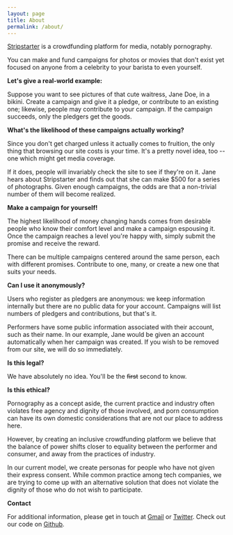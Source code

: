 ```yaml
---
layout: page
title: About
permalink: /about/
---
```


[Stripstarter](http://stripstarter.us) is a crowdfunding platform for media, notably pornography.

You can make and fund campaigns for photos or movies that don't exist yet focused on anyone from a celebrity to your barista to even yourself.

**Let's give a real-world example:**

Suppose you want to see pictures of that cute waitress, Jane Doe, in a bikini.  Create a campaign and give it a pledge, or contribute to an existing one; likewise, people may contribute to your campaign.  If the campaign succeeds, only the pledgers get the goods.

**What's the likelihood of these campaigns actually working?**

Since you don't get charged unless it actually comes to fruition, the only thing that browsing our site costs is your time.  It's a pretty novel idea, too -- one which might get media coverage.

If it does, people will invariably check the site to see if they're on it.  Jane hears about Stripstarter and finds out that she can make $500 for a series of photographs.  Given enough campaigns, the odds are that a non-trivial number of them will become realized.

**Make a campaign for yourself!**

The highest likelihood of money changing hands comes from desirable people who know their comfort level and make a campaign espousing it.  Once the campaign reaches a level you're happy with, simply submit the promise and receive the reward.

There can be multiple campaigns centered around the same person, each with different promises.  Contribute to one, many, or create a new one that suits your needs.

**Can I use it anonymously?**

Users who register as pledgers are anonymous: we keep information internally but there are no public data for your account.  Campaigns will list numbers of pledgers and contributions, but that's it.

Performers have some public information associated with their account, such as their name.  In our example, Jane would be given an account automatically when her campaign was created.  If you wish to be removed from our site, we will do so immediately.

**Is this legal?**

We have absolutely no idea.  You'll be the <s>first</s> second to know.

**Is this ethical?**

Pornography as a concept aside, the current practice and industry often violates free agency and dignity of those involved, and porn consumption can have its own domestic considerations that are not our place to address here.

However, by creating an inclusive crowdfunding platform we believe that the balance of power shifts closer to equality between the performer and consumer, and away from the practices of industry.

In our current model, we create personas for people who have not given their express consent.  While common practice among tech companies, we are trying to come up with an alternative solution that does not violate the dignity of those who do not wish to participate.

**Contact**

For additional information, please get in touch at [Gmail](mailto:stripstarter@gmail.com) or [Twitter](http://twitter.com/stripstarter).  Check out our code on [Github](http://github.com/stripstarter/stripstarter).